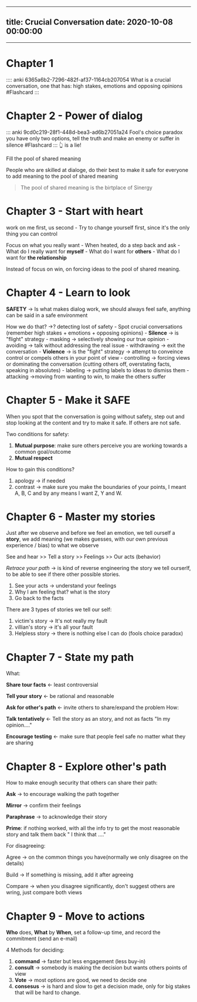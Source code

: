 
---
title: Crucial Conversation
date: 2020-10-08 00:00:00
---
---
# Chapter 1

:::: anki 6365a6b2-7296-482f-af37-1164cb207054
What is a crucial conversation, one that has: high stakes, emotions and opposing opinions #Flashcard
:::

# Chapter 2 - Power of dialog

::: anki 9cd0c219-28f1-448d-bea3-ad6b27051a24
Fool's choice paradox you have only two options, tell the truth and make an enemy or suffer in silence #Flashcard
:::
👆 is a lie!


Fill the pool of shared meaning


People who are skilled at dialoge, do their best to make it safe for everyone to add meaning to the pool of shared meaning

> The pool of shared meaning is the birtplace of Sinergy

# Chapter 3 - Start with heart


work on me first, us second 
	- Try to change yourself first, since it's the only thing you can control



Focus on what you really want
	- When heated, do a step back and ask
	- What do I really want for **myself**
	- What do I want for **others**
	- What do I want for **the relationship**


Instead of focus on win, on forcing ideas to the pool of shared meaning.

# Chapter 4 - Learn to look



**SAFETY** -> Is what makes dialog work, we should always feel safe, anything can be said in a safe environment


How we do that? ->? detecting lost of safety
	- Spot crucial conversations (remember high stakes + emotions + opposing opinions)
	- **Silence** -> is "flight" strategy
		- masking -> selectively showing our true opinion
		- avoiding -> talk without addressing the real issue
		- withdrawing -> exit the conversation
	- **Violence** -> is the "fight" strategy ->  attempt to conveince control or compels others in your point of view
		- controlling -> forcing views or dominating the conversation (cutting others off, overstating facts, speaking in absolutes)
		- labeling -> putting labels to ideas to dismiss them
		- attacking ->moving from wanting to win, to make the others suffer


# Chapter 5 - Make it SAFE
When you spot that the conversation is going without safety, step out and stop looking at the content and try to make it safe. If others are not safe.

Two conditions for safety:
1. **Mutual purpose**: make sure others perceive you are working towards a common goal/outcome
2. **Mutual respect**

How to gain this conditions?
1. apology -> if needed
2. contrast -> make sure you make the boundaries of your points, I meant A, B, C and by any means I want Z, Y and W.

# Chapter 6 - Master my stories

Just after we observe and before we feel an emotion, we tell ourself a **story**, we add meaning (we makes guesses, with our own previous experience / bias) to what we observe

See and hear >> Tell a story >> Feelings >> Our acts (behavior)

*Retrace your path* -> is kind of reverse engineering the story we tell ourserlf, to be able to see if there other possible stories.

1. See your acts -> understand your feelings
2. Why I am feeling that? what is the story
3. Go back to the facts

There are 3 types of stories we tell our self:
1. victim's story -> It's not really my fault
2. villian's story -> it's all your fault
3. Helpless story -> there is nothing else I can do (fools choice paradox)


# Chapter 7 - State my path

What:


**Share tour facts** <- least controversial


**Tell your story** <- be rational and reasonable


**Ask for other's path** <- invite others to share/expand the problem
How:


**Talk tentatively** <- Tell the story as an story, and not as facts "In my opinion...."


**Encourage testing** <- make sure that people feel safe no matter what they are sharing

# Chapter 8 - Explore other's path 

How to make enough security that others can share their path:


**Ask** -> to encourage walking the path together


**Mirror** -> confirm their feelings


**Paraphrase** -> to acknowledge their story


**Prime**: if nothing worked, with all the info try to get the most reasonable story and talk them back " I think that ...."

For disagreeing:


Agree -> on the common things you have(normally we only disagree on the details)


Build -> If something is missing, add it after agreeing


Compare -> when you disagree significantly, don't suggest others are wring, just compare both views

# Chapter 9 - Move to actions

**Who** does, **What** by **When**, set a follow-up time, and record the commitment (send an e-mail)

4 Methods for deciding:
1. **command** -> faster but less engagement (less buy-in)
2. **consult** -> somebody is making the decision but wants others points of view
3. **Vote** -> most options are good, we need to decide one
4. **consesus** -> is hard and slow to get a decision made, only for big stakes that will be hard to change.

